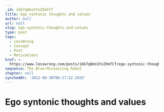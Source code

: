 ```yaml
---
_id: ibk7q8msSYxZXmfCf
title: Ego syntonic thoughts and values
author: null
url: null
slug: ego-syntonic-thoughts-and-values
type: post
tags:
  - LessWrong
  - Concept
  - Post
  - Motivations
href: >-
  https://www.lesswrong.com/posts/ibk7q8msSYxZXmfCf/ego-syntonic-thoughts-and-values
sequence: The Blue-Minimizing Robot
chapter: null
synchedAt: '2022-08-30T08:17:52.283Z'
---
```

# Ego syntonic thoughts and values

